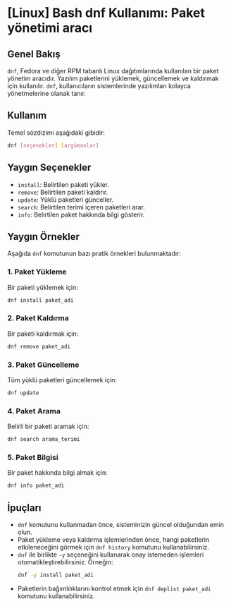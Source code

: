 # [Linux] Bash dnf Kullanımı: Paket yönetimi aracı

## Genel Bakış
`dnf`, Fedora ve diğer RPM tabanlı Linux dağıtımlarında kullanılan bir paket yönetim aracıdır. Yazılım paketlerini yüklemek, güncellemek ve kaldırmak için kullanılır. `dnf`, kullanıcıların sistemlerinde yazılımları kolayca yönetmelerine olanak tanır.

## Kullanım
Temel sözdizimi aşağıdaki gibidir:
```bash
dnf [seçenekler] [argümanlar]
```

## Yaygın Seçenekler
- `install`: Belirtilen paketi yükler.
- `remove`: Belirtilen paketi kaldırır.
- `update`: Yüklü paketleri günceller.
- `search`: Belirtilen terimi içeren paketleri arar.
- `info`: Belirtilen paket hakkında bilgi gösterir.

## Yaygın Örnekler
Aşağıda `dnf` komutunun bazı pratik örnekleri bulunmaktadır:

### 1. Paket Yükleme
Bir paketi yüklemek için:
```bash
dnf install paket_adi
```

### 2. Paket Kaldırma
Bir paketi kaldırmak için:
```bash
dnf remove paket_adi
```

### 3. Paket Güncelleme
Tüm yüklü paketleri güncellemek için:
```bash
dnf update
```

### 4. Paket Arama
Belirli bir paketi aramak için:
```bash
dnf search arama_terimi
```

### 5. Paket Bilgisi
Bir paket hakkında bilgi almak için:
```bash
dnf info paket_adi
```

## İpuçları
- `dnf` komutunu kullanmadan önce, sisteminizin güncel olduğundan emin olun.
- Paket yükleme veya kaldırma işlemlerinden önce, hangi paketlerin etkileneceğini görmek için `dnf history` komutunu kullanabilirsiniz.
- `dnf` ile birlikte `-y` seçeneğini kullanarak onay istemeden işlemleri otomatikleştirebilirsiniz. Örneğin:
  ```bash
  dnf -y install paket_adi
  ```
- Paketlerin bağımlılıklarını kontrol etmek için `dnf deplist paket_adi` komutunu kullanabilirsiniz.